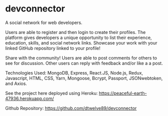 # devconnector

A social network for web developers.

Users are able to register and then login to create their profiles. The platform gives developers a unique opportunity to list their experience, education, skills, and social network links. Showcase your work with your linked GitHub repository linked to your profile!

Share with the community! Users are able to post comments for others to see for discussion. Other users can reply with feedback and/or like a a post.

Technologies Used: MongoDB, Express, React.JS, Node.js, Redux, Javascript, HTML, CSS, Yarn, Mongoose, Bcrypt, Passport, JSONwebtoken, and Axios.

See the project here deployed using Heroku: https://peaceful-earth-47936.herokuapp.com/

Github Repository: https://github.com/dtwelve89/devconnector
